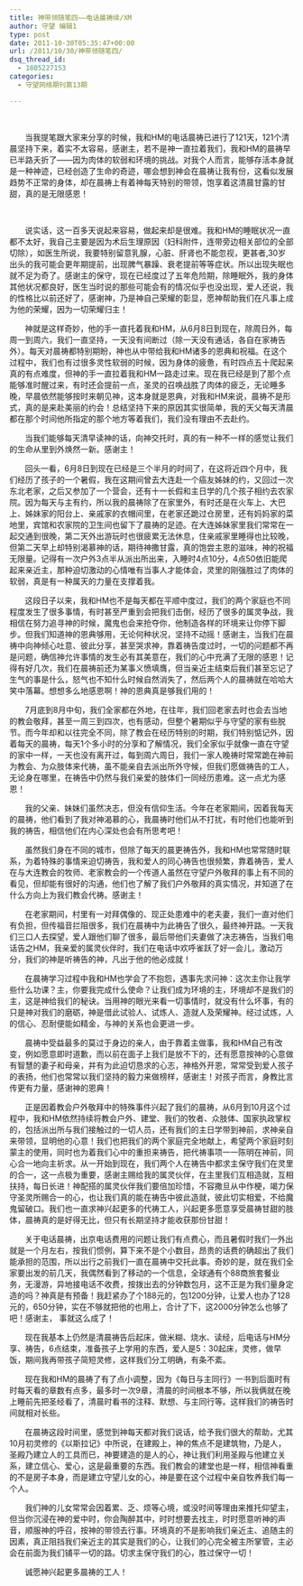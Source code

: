 ```yaml
---
title: 神带领随笔四——电话晨祷续/XM
author: 守望 编辑1
type: post
date: 2011-10-30T05:35:47+00:00
url: /2011/10/30/神带领随笔四/
dsq_thread_id:
  - 1805227153
categories:
  - 守望网络期刊第13期

---
```

<p align="center">
   
</p>

       当我提笔跟大家来分享的时候，我和HM的电话晨祷已进行了121天，121个清晨坚持下来，着实不太容易，感谢主，若不是神一直拉着我们，我和HM的晨祷早已半路夭折了——因为肉体的软弱和环境的挑战。对我个人而言，能够存活本身就是一种神迹，已经创造了生命的奇迹，哪会想到神会在晨祷让我有份，这看似发展趋势不正常的身体，却在晨祷上有着神每天特别的带领，饱享着这清晨甘露的甘甜，真的是无限感恩！<!--more-->

&nbsp;

       说实话，这一百多天说起来容易，做起来却是很难。我和HM的睡眠状况一直都不太好，我自己主要是因为术后生理原因（妇科附件，连带旁边相关部位的全部切除），如医生所说，我要特别留意乳腺，心脏、肝肾也不能忽视，更甚者,30岁出头的我可能会更年期提前，出现脾气暴躁、衰老提前等等症状。所以出现失眠也就不足为奇了。感谢主的保守，现在已经度过了五年危险期，除睡眠外，我的身体其他状况都良好，医生当时说的那些可能会有的情况似乎也没出现，爱人还说，我的性格比以前还好了，感谢神，乃是神自己荣耀的彰显，愿神帮助我们在凡事上成为他的荣耀，因为一切荣耀归主！

       神就是这样奇妙，他的手一直托着我和HM，从6月8日到现在，除周日外，每周一到周六，我们一直坚持，一天没有间断过（除一天没有通话，各自在家祷告外）。每天对晨祷都特别期盼，神也从中带给我和HM诸多的恩典和祝福。在这个过程中，我们也有过很多灵性软弱的时候，因为身体的疲惫，有时四点五十爬起来真的有点难度，但神的手一直拉着我和HM一路走过来。现在我已经是到了那个点能够准时醒过来，有时还会提前一点，圣灵的召唤战胜了肉体的疲乏，无论睡多晚，早晨依然能够按时来朝见神，这本身就是恩典，对我和HM来说，晨祷不是形式，真的是来赴美丽的约会！总结坚持下来的原因其实很简单，我的天父每天清晨都在那个时间他所指定的那个地方等着我们，我们没有理由不去赴约。

       当我们能够每天清早读神的话，向神交托时，真的有一种不一样的感觉让我们的生命从里到外焕然一新。感谢主！

       回头一看，6月8日到现在已经是三个半月的时间了，在这将近四个月中，我们经历了孩子的一个暑假，我在这期间曾去大连赴一个癌友姊妹的约，又回过一次东北老家，之后又参加了一个营会，还有十一长假和主日学的几个孩子相约去农家院。因为每天与主有约，所以我的晨祷除了在家里外，有时还是在火车上、大巴上、姊妹家的阳台上、亲戚家的衣帽间里，在老家还跪过仓房里，还有妈妈家的菜地里，宾馆和农家院的卫生间也留下了晨祷的足迹。在大连姊妹家里我们常常在一起交通到很晚，第二天外出游玩时也很疲累无法休息，住亲戚家里睡得也比较晚，但第二天早上却特别渴慕神的话，期待神撒甘露，真的饱尝主恩的滋味，神的祝福无限量。记得有一次户外3点半从派出所出来，入睡时4点10分，4点50依旧能爬起来亲近主，那种迫切激动的心情唯有当事人才能体会，灵里的刚强胜过了肉体的软弱，真是有一种属天的力量在支撑着我。

       这段日子以来，我和HM也不是每天都在平顺中度过，我们的两个家庭也不同程度发生了很多事情，有时甚至严重到会把我们击倒，经历了很多的属灵争战，我相信在努力追寻神的时候，魔鬼也会来抢夺你，他制造各样的环境来让你停下脚步。但我们知道神的恩典够用，无论何种状况，坚持不动摇！感谢主，当我们在晨祷中向神倾心吐意、彼此分享，甚至哭求神，靠着祷告度过时，一切的问题都不再是问题，确信神允许事情的发生必有其美意在，我们的心中充满了无限的感恩！记得有好几次，我们在晨祷前还为某事义愤填膺，但当亲近主结束后我们甚至忘记了生气的事是什么，怒气也不知什么时候自然消失了，然后两个人的晨祷就在哈哈大笑中落幕。想想多么地感恩啊！神的恩典真是够我们用的！

       7月底到8月中旬，我们全家都在外地，在往年，我们回老家去时也会去当地的教会敬拜，甚至一周三到四次，也有感动，但整个暑期似乎与守望的家有些脱节。而今年却和以往完全不同，除了教会在经历特别的时期，我们特别惦记外，因着每天的晨祷，每天1个多小时的分享和了解情况，我们全家似乎就像一直在守望的家中一样，一天也没有离开过，每到周六周日，我们一家人晚祷时常常跪在神前为教会、为众肢体来代祷，虽不能亲自去派出所外守候，但我们愿做祷告的工人，无论身在哪里，在祷告中仍然与我们亲爱的肢体们一同经历患难。这一点尤为感恩！

       我的父亲、妹妹们虽然决志，但没有信仰生活。今年在老家期间，因着我每天的晨祷，他们看到了我对神渴慕的心，我晨祷时他们从不打扰，有时他们也能听到我的祷告，相信他们在内心深处也会有所思考吧！

       虽然我们身在不同的城市，但除了每天的晨更祷告外，我和HM也常常随时联系，为着特殊的事情来迫切祷告，我和爱人的同心祷告也很频繁，靠着祷告，爱人在与大连教会的牧师、老家教会的一个传道人虽然在守望户外敬拜的事上有不同的看见，但却能有很好的沟通，他们也了解了我们户外敬拜的真实情况，并知道了在什么方向上为我们教会代祷。感谢主！

       在老家期间，村里有一对拜偶像的、现正处患难中的老夫妻，我们一直对他们有负担，但传福音拦阻很多，我们在晨祷中为此祷告了很久，最终神开路。一天我们三口人去探望，爱人跟他们聊了很多，最后带他们夫妻做了决志祷告，当我们电话告之HM，我亲爱的属灵伙伴时，我们在电话中欢呼雀跃了好一会儿，激动万分，我们的神是听祷告的神，凡出于他的他必成就！

       在晨祷学习过程中我和HM也学会了不抱怨，遇事先求问神：这次主你让我学些什么功课？主，你要我完成什么使命？让我们成为环境的主，环境却不是我们的主，这是神给我们的秘诀。当用神的眼光来看一切事情时，就没有什么坏事，有的只是神对我们的磨砺，神是借此试验人、试炼人、造就人及荣耀神。经过试炼，人的信心、忍耐便能如精金，与神的关系也会更进一步。

       晨祷中受益最多的莫过于身边的亲人，由于靠着主做事，我和HM自己有改变，例如愿意即时道歉，而以前在面子上我们是放不下的，还有愿意按神的心意做有智慧的妻子和母亲，并有为此迫切恳求的心志，神格外开恩，常常受到爱人孩子的表扬，他们也常常以我们坚持的毅力来做榜样，感谢主！对孩子而言，身教比言传更有力量，感谢神的恩典！

       正是因着教会户外敬拜中的特殊事件兴起了我们的晨祷，从6月到10月这个过程中，我和HM依然持续将教会户外、建堂、我们的牧者、众肢体、国家执政掌权的，包括派出所与我们接触过的一切人员，还有我们的主日学带到神前，求神亲自来带领，显明他的心意！我们也把我们的两个家庭完全地献上，希望两个家庭时刻蒙主的使用，同时也为着我们心中的重担来祷告，把代祷事项一一陈明在神前，同心合一地向主祈求。从一开始到现在，我们两个人在祷告中都求主保守我们在灵里的合一，这一点极为重要，感谢主赐给我的属灵伙伴，在主里我们互相造就，互相扶持，每日长进！神配搭的属灵伙伴我们要倍加珍惜，不容撒旦从中作梗，竭力保守圣灵所赐合一的心，也让我们真的能在祷告中彼此造就，彼此切实相爱，不给魔鬼留破口。我们也一直求神兴起更多的代祷工人，兴起更多愿意享受晨祷甘甜的肢体，晨祷真的是好得无比，但只有长期坚持才能收获那份甘甜！

       关于电话晨祷，出京电话费用的问题让我们有点费心，而且暑假时我们一外出就是一个月左右，按我们惯例，算下来不是个小数目，昂贵的话费的确超出了我们能承担的范围，所以出行之前我们一直在晨祷中交托此事。奇妙的是，就在我们全家要出发的前几天，我偶然看到了移动的一个信息，全球通有个88商旅套餐业务，无漫游，异地接电话不收费，按拨出去的分钟数包月，这不正是为我们量身定造的吗？神真是有预备！我赶紧办了个188元的，包1200分钟，让爱人也办了128元的，650分钟，实在不够就把他的也用上，合计了下，这2000分钟怎么也够了吧！感谢主， 事就这么成了！

       现在我基本上仍然是清晨祷告后起床，做米糊、烧水、读经，后电话与HM分享、祷告，6点结束，准备孩子上学用的东西，爱人是5：30起床，灵修，做早饭，期间我再带孩子简短灵修，这样我们分工明确，有条不紊。

       现在我和HM的晨祷了有了点小调整，因为《每日与主同行》一书到后面时有时每天看的章数有点多，最多时一次9章，清晨的时间根本不够，所以我俩就在晚上睡前先把圣经看了，清晨时看书的注释、默想、与主同行等。这样我们的祷告时间就相对长些。

       在晨祷这段时间里，感觉到神每天都对我们说话，给予我们很大的帮助，尤其10月初灵修的《以斯拉记》中所说，在建殿上，神的焦点不是建筑物，乃是人，圣殿乃建立人的工具而已，神要建造的是人的心，神让我们利用圣殿与他建立关系，建立信心、爱心，这是最重要的东西。我们教会的建堂也是一样，相信神看重的不是房子本身，而是建立守望儿女的心，神是要在这个过程中亲自牧养我们每一个人。

       我们神的儿女常常会因着累、乏、烦等心境，或没时间等理由来推托仰望主，但当你沉浸在神的爱中时，你会陶醉其中，时时想要去找主，时时愿意听神的声音，顺服神的呼召，按神的带领去行事。环境真的不是影响我们亲近主、追随主的因素，真正阻挡我们亲近主的其实是我们的心，让我们的心完全被主所掌管，主必会在前面为我们铺平一切的路。切求主保守我们的心，胜过保守一切！

       诚愿神兴起更多晨祷的工人！

&nbsp;

&nbsp;